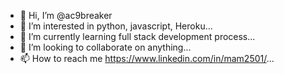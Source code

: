 - 👋 Hi, I’m @ac9breaker
- 👀 I’m interested in python, javascript, Heroku...
- 🌱 I’m currently learning full stack development process...
- 💞️ I’m looking to collaborate on anything...
- 📫 How to reach me https://www.linkedin.com/in/mam2501/...

<!---
ac9breaker/ac9breaker is a ✨ special ✨ repository because its `README.md` (this file) appears on your GitHub profile.
You can click the Preview link to take a look at your changes.
--->
